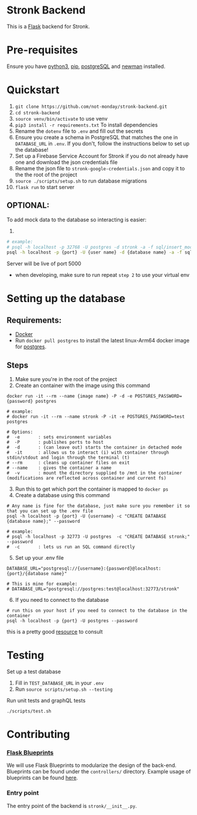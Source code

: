 # Stronk Backend

This is a [Flask](https://flask.palletsprojects.com/en/1.1.x/blueprints/) backend for Stronk.

# Pre-requisites

Ensure you have [python3](https://www.python.org/downloads/), [pip](https://pip.pypa.io/en/stable/installing/), [postgreSQL](https://www.postgresql.org/) and [newman](https://github.com/postmanlabs/newman) installed.

# Quickstart

1. `git clone https://github.com/not-monday/stronk-backend.git`
2. `cd stronk-backend`
3. `source venv/bin/activate` to use venv
4. `pip3 install -r requirements.txt` To install dependencies
5. Rename the `dotenv` file to `.env` and fill out the secrets
6. Ensure you create a schema in PostgreSQL that matches the one in `DATABASE_URL` in `.env`. If you don't, follow the instructions below to set up the database!
7. Set up a Firebase Service Account for Stronk if you do not already have one and download the json credentials file
8. Rename the json file to `stronk-google-credentials.json` and copy it to the the root of the project
9. `source ./scripts/setup.sh` to run database migrations
10. `flask run` to start server

## OPTIONAL:

To add mock data to the database so interacting is easier:

1.

```bash
# example:
# psql -h localhost -p 32768 -U postgres -d stronk -a -f sql/insert_mock_data.sql
psql -h localhost -p {port} -U {user name} -d {database name} -a -f sql/insert_mock_data.sql
```

Server will be live of port 5000

- when developing, make sure to run repeat `step 2` to use your virtual env

# Setting up the database

## Requirements:

- [Docker](https://docs.docker.com/install/)
- Run `docker pull postgres` to install the latest linux-Arm64 docker image for [postgres](https://hub.docker.com/_/postgres).

## Steps

1. Make sure you're in the root of the project
2. Create an container with the image using this command

```docker
docker run -it --rm --name {image name} -P -d -e POSTGRES_PASSWORD={password} postgres

# example:
# docker run -it --rm --name stronk -P -it -e POSTGRES_PASSWORD=test postgres

# Options:
#  -e       : sets environment variables
#  -P       : publishes ports to host
#  -d       : (can leave out) starts the container in detached mode
#  -it      : allows us to interact (i) with container through stdin/stdout and login through the terminal (t)
# --rm      : cleans up container files on exit
# --name    : gives the container a name
#  -v       : mount the directory supplied to /mnt in the container (modifications are reflected across container and current fs)
```

3. Run this to get which port the container is mapped to `docker ps`
4. Create a database using this command

```
# Any name is fine for the database, just make sure you remember it so that you can set up the .env file
psql -h localhost -p {port} -U {username} -c "CREATE DATABASE {database name};" --password

# example:
# psql -h localhost -p 32773 -U postgres  -c "CREATE DATABASE stronk;" --password
#  -c       : lets us run an SQL command directly
```

5. Set up your .env file

```
DATABASE_URL="postgresql://{username}:{password}@localhost:{port}/{database name}"

# This is mine for example:
# DATABASE_URL="postgresql://postgres:test@localhost:32773/stronk"
```

6. If you need to connect to the database

```
# run this on your host if you need to connect to the database in the container
psql -h localhost -p {port} -U postgres --password
```

this is a pretty good [resource](https://docs.docker.com/engine/examples/postgresql_service/) to consult

# Testing

Set up a test database

1. Fill in `TEST_DATABASE_URL` in your `.env`
2. Run `source scripts/setup.sh --testing`

Run unit tests and graphQL tests

`./scripts/test.sh`

# Contributing

### [Flask Blueprints](https://flask.palletsprojects.com/en/1.1.x/blueprints/)

We will use Flask Blueprints to modularize the design of the back-end. Blueprints can be found under the `controllers/` directory.
Example usage of blueprints can be found [here](https://flask.palletsprojects.com/en/1.1.x/blueprints/).

### Entry point

The entry point of the backend is `stronk/__init__.py`.
